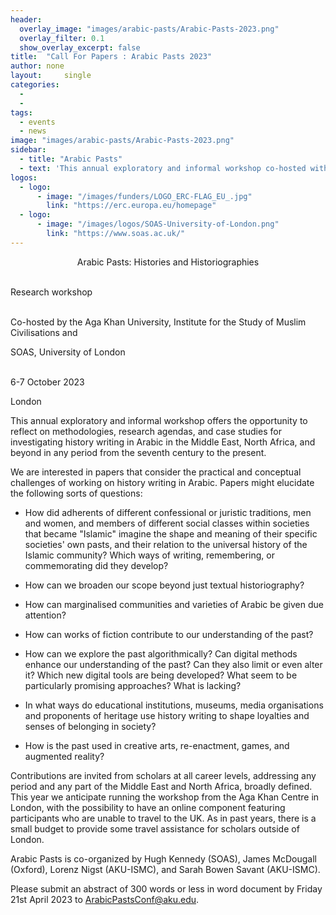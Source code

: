 ```yaml
---
header:
  overlay_image: "images/arabic-pasts/Arabic-Pasts-2023.png"
  overlay_filter: 0.1
  show_overlay_excerpt: false
title:	"Call For Papers : Arabic Pasts 2023"
author: none			
layout:		single
categories:
  - 
  - 
tags:
  - events
  - news
image: "images/arabic-pasts/Arabic-Pasts-2023.png"
sidebar:
  - title: "Arabic Pasts"
  - text: 'This annual exploratory and informal workshop co-hosted with SOAS University and the University of Oxford offers the opportunity to reflect on history writing in Arabic. For more, see the [Arabic Pasts page](/research/events/arabic-pasts).'
logos:
  - logo:
      - image: "/images/funders/LOGO_ERC-FLAG_EU_.jpg"
        link: "https://erc.europa.eu/homepage"
  - logo:
      - image: "/images/logos/SOAS-University-of-London.png"
        link: "https://www.soas.ac.uk/"
---
```


<p style="text-align: center">Arabic Pasts: Histories and Historiographies<br><br>

Research workshop<br><br>

Co-hosted by the Aga Khan University, Institute for the Study of Muslim Civilisations and

SOAS, University of London<br><br>

6-7 October 2023<br>

London</p>

This annual exploratory and informal workshop offers the opportunity to reflect on methodologies, research agendas, and case studies for investigating history writing in Arabic in the Middle East, North Africa, and beyond in any period from the seventh century to the present.

We are interested in papers that consider the practical and conceptual challenges of working on history writing in Arabic. Papers might elucidate the following sorts of questions:

-   How did adherents of different confessional or juristic traditions, men and women, and members of different social classes within societies that became "Islamic" imagine the shape and meaning of their specific societies' own pasts, and their relation to the universal history of the Islamic community? Which ways of writing, remembering, or commemorating did they develop?

-   How can we broaden our scope beyond just textual historiography?

-   How can marginalised communities and varieties of Arabic be given due attention?

-   How can works of fiction contribute to our understanding of the past?

-   How can we explore the past algorithmically? Can digital methods enhance our understanding of the past? Can they also limit or even alter it? Which new digital tools are being developed? What seem to be particularly promising approaches? What is lacking?

-   In what ways do educational institutions, museums, media organisations and proponents of heritage use history writing to shape loyalties and senses of belonging in society?

-   How is the past used in creative arts, re-enactment, games, and augmented reality?

Contributions are invited from scholars at all career levels, addressing any period and any part of the Middle East and North Africa, broadly defined. This year we anticipate running the workshop from the Aga Khan Centre in London, with the possibility to have an online component featuring participants who are unable to travel to the UK. As in past years, there is a small budget to provide some travel assistance for scholars outside of London.

Arabic Pasts is co-organized by Hugh Kennedy (SOAS), James McDougall (Oxford), Lorenz Nigst (AKU-ISMC), and Sarah Bowen Savant (AKU-ISMC).

Please submit an abstract of 300 words or less in word document by Friday 21st April 2023 to [ArabicPastsConf@aku.edu](mailto:ArabicPastsConf@aku.edu).
